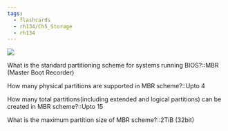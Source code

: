 ```yaml
---
tags:
  - flashcards
  - rh134/Ch5_Storage
  - rh134
---
```


![](https://i.imgur.com/OsyBa4X.png)

What is the standard partitioning scheme for systems running BIOS?::MBR (Master Boot Recorder)

How many physical partitions are supported in MBR scheme?::Upto 4

How many total partitions(including extended and logical partitions) can be created in MBR scheme?::Upto 15

What is the maximum partition size of MBR scheme?::2TiB (32bit)
